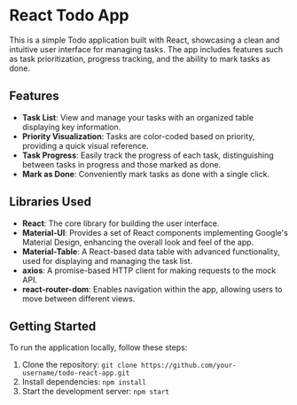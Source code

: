 # React Todo App

This is a simple Todo application built with React, showcasing a clean and intuitive user interface for managing tasks. The app includes features such as task prioritization, progress tracking, and the ability to mark tasks as done.

## Features

- **Task List**: View and manage your tasks with an organized table displaying key information.
- **Priority Visualization**: Tasks are color-coded based on priority, providing a quick visual reference.
- **Task Progress**: Easily track the progress of each task, distinguishing between tasks in progress and those marked as done.
- **Mark as Done**: Conveniently mark tasks as done with a single click.

## Libraries Used

- **React**: The core library for building the user interface.
- **Material-UI**: Provides a set of React components implementing Google's Material Design, enhancing the overall look and feel of the app.
- **Material-Table**: A React-based data table with advanced functionality, used for displaying and managing the task list.
- **axios**: A promise-based HTTP client for making requests to the mock API.
- **react-router-dom**: Enables navigation within the app, allowing users to move between different views.

## Getting Started

To run the application locally, follow these steps:

1. Clone the repository: `git clone https://github.com/your-username/todo-react-app.git`
2. Install dependencies: `npm install`
3. Start the development server: `npm start`




